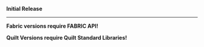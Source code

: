 **Initial Release**

***

**Fabric versions require FABRIC API!**

**Quilt Versions require Quilt Standard Libraries!**
